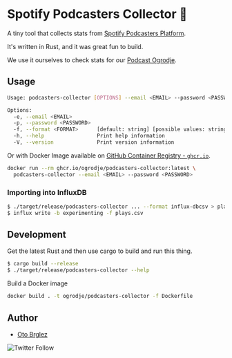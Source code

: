 # Spotify Podcasters Collector 🦀

A tiny tool that collects stats from [Spotify Podcasters Platform](https://podcasters.spotify.com/).

It's written in Rust, and it was great fun to build.

We use it ourselves to check stats for our [Podcast Ogrodje](https://anchor.fm/ogrodje).

## Usage

```bash
Usage: podcasters-collector [OPTIONS] --email <EMAIL> --password <PASSWORD>

Options:
  -e, --email <EMAIL>
  -p, --password <PASSWORD>
  -f, --format <FORMAT>      [default: string] [possible values: string, csv, influx-dbcsv, json]
  -h, --help                 Print help information
  -V, --version              Print version information
```

Or with Docker Image available on [GitHub Container Registry - `ghcr.io`][ghcr-podcasters-collector].

```bash
docker run --rm ghcr.io/ogrodje/podcasters-collector:latest \
  podcasters-collector --email <EMAIL> --password <PASSWORD>
```

### Importing into InfluxDB

```bash
$ ./target/release/podcasters-collector ... --format influx-dbcsv > plays.csv
$ influx write -b experimenting -f plays.csv
```

## Development

Get the latest Rust and then use cargo to build and run this thing.

```bash
$ cargo build --release
$ ./target/release/podcasters-collector --help
```

Build a Docker image

```bash
docker build . -t ogrodje/podcasters-collector -f Dockerfile
```

## Author

- [Oto Brglez](https://github.com/otobrglez)

![Twitter Follow](https://img.shields.io/twitter/follow/otobrglez?style=social)

[ghcr-podcasters-collector]: https://github.com/ogrodje/podcasters-collector/pkgs/container/podcasters-collector

